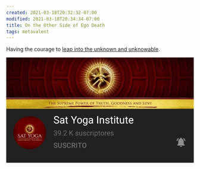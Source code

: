```yaml
---
created: 2021-03-18T20:32:32-07:00
modified: 2021-03-18T20:34:34-07:00
title: On the Other Side of Ego Death
tags: metavalent
---
```


Having the courage to [leap into the unknown and unknowable](https://youtu.be/_LnbezjHqIY).






[![](../images/image_picker3454479804172598662.jpg)](https://youtu.be/_LnbezjHqIY)